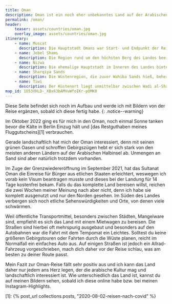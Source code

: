 ```yaml
---
title: Oman
description: Oman ist ein noch eher unbekanntes Land auf der Arabischen Halbinsel, jedoch aber landschaftlich sehr interessant uns sehenswert. Meine Reiseroute und Hinweise zu diesem spannenden Land findest du hier.
permalink: /oman/
header:
    teaser: assets/countries/oman.jpg
    overlay_image: assets/countries/oman.jpg
itinerary:
    - name: Muscat
      description: Die Hauptstadt Omans war Start- und Endpunkt der Reise. Neben der Großen Sultan-Qaboos-Moschee hat mir besonders das abendliche Treiben beim Qurum Strand gefallen. Die Stadt erstreckt sich über eine beachtliche Länge, sodass du bei der Wahl der Unterkunft überlegen solltest, was am geeignetsten für dich ist. Muscat bietet sich zudem als Ausgangspunkt vieler Tagestouren an.
    - name: Jebel Shams
      description: Die Region rund um den höchsten Berg des Landes beeindruckt mit imposanten Aussichten und tiefen Schluchten, die über Wanderwege erkundet werden können. In die Gegend führt lediglich eine Offroadstraße, die ich nicht häufiger als nötig fahren würde und auf dem Berg gibt es kaum andere Sehenswürdigkeiten, sodass ein Tag bzw. zwei Nächte vollkommen ausreichen.
    - name: Nizwa
      description: Die ehemalige Hauptstadt im Inneren des Landes bietet eine ideale Ausgangslage für diverse Tagestouren. Natürlich bietet sie aber auch selbst etliche Sehenswürdigkeiten, wie eine Festung, den Souq und jeden Freitag einen Viehmarkt zu dem das ganze Umland zusammenkommt, um vor allem Ziegen zu handeln.
    - name: Sharqiya Sands
      description: Die Wüstenregion, die zuvor Wahiba Sands hieß, beherbergt etliche Camps, die neben Übernachtungen auch unterschiedliche Aktivitäten rund um Sand oder Kamele anbieten. Da ich das meiste davon schon mindestens einmal gemacht habe, habe ich hier lediglich die Ruhe und Natur genossen. Der Aufenthalt dort war aber definitiv ein Highlight der Reise.
    - name: Tiwi
      description: Der Küstenort liegt unmittelbar zwischen Wadi al-Shab und Wadi Tiwi. Wadi al-Shab ist einer der beliebtesten Wadis im Oman und definitiv ein Besuch wert. Nach einer kurzen Wanderung gelangst du zu einigen natürlichen Becken mit smaragdgrünem Wasser, an deren Ende sich eine Höhle inklusive Wasserfall befindet.
map_id: 1O53VHLD-_XBx63bAMVuWfoIKr-pOMK0
---
```


Diese Seite befindet sich noch im Aufbau und werde ich mit Bildern von der Reise ergänzen, sobald ich diese fertig habe.
{: .notice--warning}

Im Oktober 2022 ging es für mich in den Oman, noch einmal Sonne tanken bevor die Kälte in Berlin Einzug hält 
und [das Restguthaben meines Fluggutscheins][1] verbrauchen.

Gerade landschaftlich hat mich der Oman interessiert, denn mit seinen grünen Oasen und schroffen Gebirgszügen hebt er sich stark von den meisten anderen Ländern auf der Arabischen Halbinsel ab. 
Unmengen an Sand sind aber natürlich trotzdem vorhanden.

Im Zuge der Grenzwiedereröffnung im September 2021, hat das Sultanat Oman die Einreise für Bürger aus etlichen Staaten erleichtert, 
weswegen ich vorab kein Visum beantragen musste und dieses bei der Landung für 14 Tage kostenfrei bekam. 
Falls du das komplette Land bereisen willst, reichen die zwei Wochen meiner Meinung nach aber nicht, 
denn ich habe sie komplett ausgenutzt und nur den Norden gesehen. 
Im Süden des Landes verbergen sich noch etliche Sehenswürdigkeiten und Orte, von denen viele schwärmen.

Weil öffentliche Transportmittel, besonders zwischen Städten, Mangelware sind, empfiehlt es sich das Land mit einem Mietwagen zu bereisen. 
Die Straßen sind hierbei oft mehrspurig ausgebaut und besonders auf den Autobahnen war die Fahrt mit dem Tempomat ein Leichtes. 
Solltest du keine größeren Gebirgstouren oder Fahrten durch die Wüste planen, reicht im Normalfall ein einfaches Auto aus. 
Auf einigen Straßen ist jedoch ein Allrad-Fahrzeug vorgeschrieben, mach dich daher vor der Reise schlau, was am besten zu deiner Route passt.

Mein Fazit zur Oman-Reise fällt sehr positiv aus und ich kann das Land daher nur jedem ans Herz legen, der die arabische Kultur mag und landschaftlich interessiert ist. 
Wie unterschiedlich das Land ist, kannst du auf meinen Bildern sehen, sobald ich diese online habe bzw. bei meinen Instagram-Highlights.

[1]: {% post_url collections.posts, "2020-08-02-reisen-nach-covid" %}